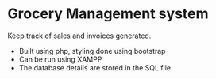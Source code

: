 # Grocery Management system
Keep track of sales and invoices generated.
- Built using php, styling done using bootstrap
- Can be run using XAMPP
- The database details are stored in the SQL file
